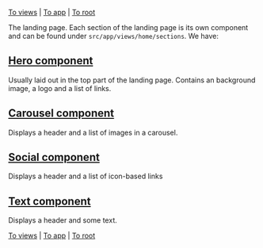 [To views](../README.md) | [To app](../../README.md) | [To root](../../../../README.md)

The landing page. Each section of the landing page is its own component and can be found under `src/app/views/home/sections`. We have:

## [Hero component](./sections/hero.component.ts)

Usually laid out in the top part of the landing page. Contains an background image, a logo and a list of links.

## [Carousel component](./sections/carousell.component.ts)

Displays a header and a list of images in a carousel.

## [Social component](./sections/social.component.ts)

Displays a header and a list of icon-based links

## [Text component](./sections/text.component.ts)

Displays a header and some text.

[To views](../README.md) | [To app](../../README.md) | [To root](../../../../README.md)
